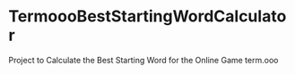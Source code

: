 # TermoooBestStartingWordCalculator
Project to Calculate the Best Starting Word for the Online Game term.ooo
